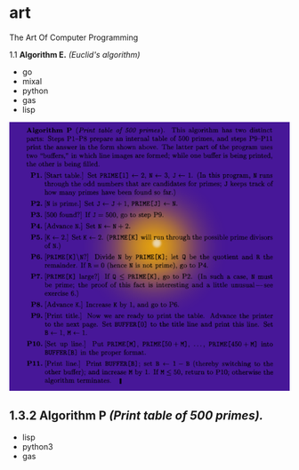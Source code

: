 # art
The Art Of Computer Programming

1.1 **Algorithm E.** _(Euclid's algorithm)_
   + go
   + mixal
   + python
   + gas
   + lisp

![](img/132P.png)

## 1.3.2 **Algorithm P** _(Print table of 500 primes)._
   + lisp
   + python3
   + gas
   
